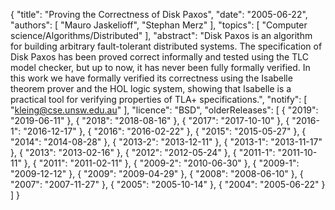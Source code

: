 {
    "title": "Proving the Correctness of Disk Paxos",
    "date": "2005-06-22",
    "authors": [
        "Mauro Jaskelioff",
        "Stephan Merz"
    ],
    "topics": [
        "Computer science/Algorithms/Distributed"
    ],
    "abstract": "Disk Paxos is an algorithm for building arbitrary fault-tolerant distributed systems. The specification of Disk Paxos has been proved correct informally and tested using the TLC model checker, but up to now, it has never been fully formally verified. In this work we have formally verified its correctness using the Isabelle theorem prover and the HOL logic system, showing that Isabelle is a practical tool for verifying properties of TLA+ specifications.",
    "notify": [
        "kleing@cse.unsw.edu.au"
    ],
    "licence": "BSD",
    "olderReleases": [
        {
            "2019": "2019-06-11"
        },
        {
            "2018": "2018-08-16"
        },
        {
            "2017": "2017-10-10"
        },
        {
            "2016-1": "2016-12-17"
        },
        {
            "2016": "2016-02-22"
        },
        {
            "2015": "2015-05-27"
        },
        {
            "2014": "2014-08-28"
        },
        {
            "2013-2": "2013-12-11"
        },
        {
            "2013-1": "2013-11-17"
        },
        {
            "2013": "2013-02-16"
        },
        {
            "2012": "2012-05-24"
        },
        {
            "2011-1": "2011-10-11"
        },
        {
            "2011": "2011-02-11"
        },
        {
            "2009-2": "2010-06-30"
        },
        {
            "2009-1": "2009-12-12"
        },
        {
            "2009": "2009-04-29"
        },
        {
            "2008": "2008-06-10"
        },
        {
            "2007": "2007-11-27"
        },
        {
            "2005": "2005-10-14"
        },
        {
            "2004": "2005-06-22"
        }
    ]
}